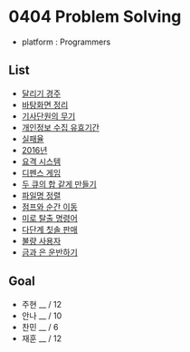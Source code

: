# 0404 Problem Solving
- platform : Programmers

## List
- [달리기 경주](https://school.programmers.co.kr/learn/courses/30/lessons/178871)
- [바탕화면 정리](https://school.programmers.co.kr/learn/courses/30/lessons/161990)
- [기사단원의 무기](https://school.programmers.co.kr/learn/courses/30/lessons/136798)
- [개인정보 수집 유효기간](https://school.programmers.co.kr/learn/courses/30/lessons/150370)
- [실패율](https://school.programmers.co.kr/learn/courses/30/lessons/42889)
- [2016년](https://school.programmers.co.kr/learn/courses/30/lessons/12901)
- [요격 시스템](https://school.programmers.co.kr/learn/courses/30/lessons/181188)
- [디펜스 게임](https://school.programmers.co.kr/learn/courses/30/lessons/142085)
- [두 큐의 합 같게 만들기](https://school.programmers.co.kr/learn/courses/30/lessons/118667)
- [파일명 정렬](https://school.programmers.co.kr/learn/courses/30/lessons/17686)
- [점프와 순간 이동](https://school.programmers.co.kr/learn/courses/30/lessons/12980)
- [미로 탈출 명령어](https://school.programmers.co.kr/learn/courses/30/lessons/150365)
- [다단계 칫솔 판매](https://school.programmers.co.kr/learn/courses/30/lessons/77486)
- [불량 사용자](https://school.programmers.co.kr/learn/courses/30/lessons/64064)
- [금과 은 운반하기](https://school.programmers.co.kr/learn/courses/30/lessons/86053)

## Goal
- 주현 __ / 12
- 안나 __ / 10
- 찬민 __ / 6
- 재훈 __ / 12